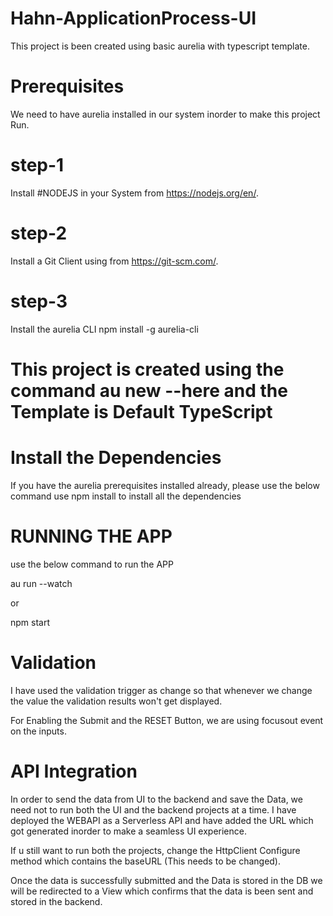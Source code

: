 # Hahn-ApplicationProcess-UI

This project is been created using basic aurelia with typescript template.

# Prerequisites

We need to have aurelia installed in our system inorder to make this project Run.

# step-1
Install  #NODEJS in your System from https://nodejs.org/en/.

# step-2
Install a  Git Client using from https://git-scm.com/.

# step-3
Install the aurelia CLI  npm install -g aurelia-cli
  
# This project is created using the command au new --here and the Template is Default TypeScript

# Install the Dependencies

If you have the aurelia prerequisites installed already, please use the below command 
use npm install to install all the dependencies

# RUNNING THE APP

use the below command to run the APP

au run --watch 

or 

npm start


# Validation 

I have used the validation trigger as change so that whenever we change the value the validation results won't get displayed.

For Enabling the Submit and the RESET Button, we are using focusout event on the inputs.

# API Integration

In order to send the data from UI to the backend and save the Data, we need not to run both the UI and the backend projects at a time. I have deployed the WEBAPI as a Serverless API and have added the URL which got generated inorder to make a seamless UI experience.

If u still want to run both the projects, change the HttpClient Configure method which contains the baseURL (This needs to be changed).

Once the data is successfully submitted and the Data is stored in the DB we will be redirected to a View which confirms that the data is been sent and stored in the backend.
 
